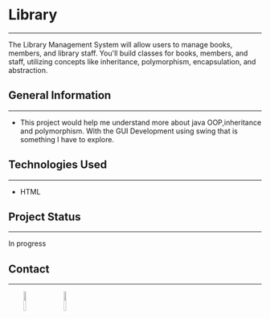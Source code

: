 <h1>Library</h1>
<hr><p>The Library Management System will allow users to manage books, members, and library staff. You'll build classes for books, members, and staff, utilizing concepts like inheritance, polymorphism, encapsulation, and abstraction.</p><h2>General Information</h2>
<hr><ul>
<li>This project would help me understand more about java OOP,inheritance and polymorphism.
With the GUI Development using swing that is something I have to explore.</li>
</ul><h2>Technologies Used</h2>
<hr><ul>
<li>HTML</li>
</ul><h2>Project Status</h2>
<hr><p>In progress</p><h2>Contact</h2>
<hr><p><span style="margin-right: 30px;"></span><a href="www.linkedin.com/in/schauhan400"><img style="width: 10%;" target="_blank" src="https://cdn.jsdelivr.net/gh/devicons/devicon/icons/linkedin/linkedin-original.svg"></a><span style="margin-right: 30px;"></span><a href="https://github.com/SakshamChauhan7"><img style="width: 10%;" target="_blank" src="https://cdn.jsdelivr.net/gh/devicons/devicon/icons/github/github-original.svg"></a></p>